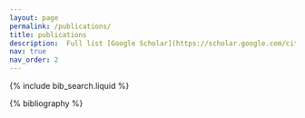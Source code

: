 ```yaml
---
layout: page
permalink: /publications/
title: publications
description:  Full list [Google Scholar](https://scholar.google.com/citations?user=3PZJXqMAAAAJ&hl=en). * indicates equal contributions.
nav: true
nav_order: 2
---
```


<!-- _pages/publications.md -->

<!-- Bibsearch Feature -->

{% include bib_search.liquid %}

<div class="publications">

{% bibliography %}

</div>
